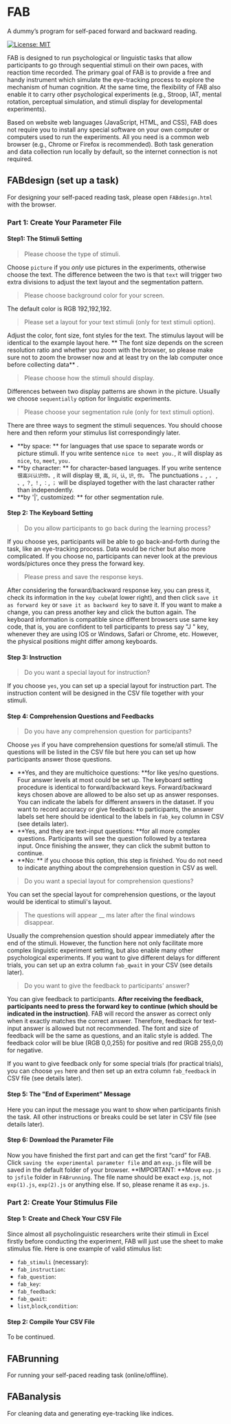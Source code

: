 # FAB
 A dummy’s program for self-paced forward and backward reading.

[![License: MIT](https://img.shields.io/badge/License-MIT-green.svg)](https://opensource.org/licenses/MIT)
 
FAB is designed to run psychological or linguistic tasks that allow participants to go through sequential stimuli on their own paces, with reaction time recorded. The primary goal of FAB is to provide a free and handy instrument which simulate the eye-tracking process to explore the mechanism of human cognition. At the same time, the flexibility of FAB also enable it to carry other psychological experiments (e.g., Stroop, IAT, mental rotation, perceptual simulation, and stimuli display for developmental experiments).

Based on website web languages (JavaScript, HTML, and CSS), FAB does not require you to install any special software on your own computer or computers used to run the experiments. All you need is a common web browser (e.g., Chrome or Firefox is recommended). Both task generation and data collection run locally by default, so the internet connection is not required.

## FABdesign (set up a task)
For designing your self-paced reading task, please open `FABdesign.html` with the browser.

### Part 1: Create Your Parameter File
#### Step1: The Stimuli Setting
> Please choose the type of stimuli.

Choose `picture` if you *only* use pictures in the experiments, otherwise choose the text. The difference between the two is that `text`  will trigger two extra divisions to adjust the text layout and the segmentation pattern.

> Please choose background color for your screen.

The default color is RGB 192,192,192.

> Please set a layout for your text stimuli (only for text stimuli option).

Adjust the color, font size, font styles for the text. The stimulus layout will be identical to the example layout here. ** The font size depends on the screen resolution ratio and whether you zoom with the browser, so please make sure not to zoom the browser now and at least try on the lab computer once before collecting data** .

>Please choose how the stimuli should display.

Differences between two display patterns are shown in the picture. Usually we choose `sequentially` option for linguistic experiments.

>Please choose your segmentation rule (only for text stimuli option).

There are three ways to segment the stimuli sequences. You should choose here and then reform your stimulus list correspondingly later.
- **by space: ** for languages that use space to separate words or picture stimuli. If you write sentence `nice to meet you.`, it will display as `nice`, `to`, `meet`, `you.`
- **by character: ** for character-based languages. If you write sentence `很高兴认识你。`, it will display `很`, `高`, `兴`, `认`, `识`, `你。` The punctuations `。`, `，` , `、`, `？`, `！`, `：`, `；` will be displayed together with the last character rather than independently.
- **by '|', customized: ** for other segmentation rule.

#### Step 2: The Keyboard Setting

>Do you allow participants to go back during the learning process?

If you choose yes, participants will be able to go back-and-forth during the task, like an eye-tracking process. Data would be richer but also more complicated. If you choose no, participants can never look at the previous words/pictures once they press the forward key.

>Please press and save the response keys.

After considering the forward/backward response key, you can press it, check its information in the `key cube`(at lower right), and then click `save it as forward key` or `save it as backward key` to save it. If you want to make a change, you can press another key and click the button again. The keyboard information is compatible since different browsers use same key code, that is, you are confident to tell participants to press say "J " key, whenever they are using IOS or Windows, Safari or Chrome, etc. However, the physical positions might differ among keyboards.

#### Step 3: Instruction

>Do you want a special layout for instruction?

If you choose `yes`, you can set up a special layout for instruction part. The instruction content will be designed in the CSV file together with your stimuli.

#### Step 4: Comprehension Questions and Feedbacks

>Do you have any comprehension question for participants?

Choose `yes` if you have comprehension questions for some/all stimuli. The questions will be listed in the CSV file but here you can set up how participants answer those questions.

- **Yes, and they are multichoice questions: **for like yes/no questions. Four answer levels at most could be set up. The keyboard setting procedure is identical to forward/backward keys. Forward/backward keys chosen above are allowed to be also set up as answer responses. You can indicate the labels for different answers in the dataset. If you want to record accuracy or give feedback to participants, the answer labels set here should be identical to the labels in `fab_key` column in CSV (see details later).
- **Yes, and they are text-input questions: **for all more complex questions. Participants will see the question followed by a textarea input. Once finishing the answer, they can click the submit button to continue.
- **No: ** if you choose this option, this step is finished. You do not need to indicate anything about the comprehension question in CSV as well.

>Do you want a special layout for comprehension questions?

You can set the special layout for comprehension questions, or the layout would be identical to stimuli's layout.

>The questions will appear __ ms later after the final windows disappear.

Usually the comprehension question should appear immediately after the end of the stimuli. However, the function here not only facilitate more complex linguistic experiment setting, but also enable many other psychological experiments. If you want to give different delays for different trials, you can set up an extra column `fab_qwait` in your CSV (see details later).

>Do you want to give the feedback to participants' answer?

You can give feedback to participants. **After receiving the feedback, participants need to press the forward key to continue (which should be indicated in the instruction)**. FAB will record the answer as correct only when it exactly matches the correct answer. Therefore, feedback for text-input answer is allowed but not recommended. The font and size of feedback will be the same as questions, and an italic style is added. The feedback color will be blue (RGB 0,0,255) for positive and red (RGB 255,0,0) for negative.

If you want to give feedback only for some special trials (for practical trials), you can choose `yes` here and then set up an extra column `fab_feedback` in CSV file (see details later).

#### Step 5: The "End of Experiment" Message

Here you can input the message you want to show when participants finish the task. All other instructions or breaks could be set later in CSV file (see details later).

#### Step 6: Download the Parameter File

Now you have finished the first part and can get the first “card” for FAB. Click `saving the experimental parameter file` and an `exp.js` file will be saved in the default folder of your browser. **IMPORTANT: **Move `exp.js` to `jsfile` folder in  `FABrunning`. The file name should be exact `exp.js`, not `exp(1).js`, `exp(2).js` or anything else. If so, please rename it as `exp.js`.

### Part 2: Create Your Stimulus File

#### Step 1: Create and Check Your CSV File

Since almost all psycholinguistic researchers write their stimuli in Excel firstly before conducting the experiment, FAB will just use the sheet to make stimulus file. Here is one example of valid stimulus list:

- `fab_stimuli` (necessary): 
- `fab_instruction`:
- `fab_question`:
- `fab_key`:
- `fab_feedback`:
- `fab_qwait`:
- `list`,`block`,`condition`:

#### Step 2: Compile Your CSV File
To be continued.


## FABrunning
For running your self-paced reading task (online/offline).


## FABanalysis
For cleaning data and generating eye-tracking like indices.
